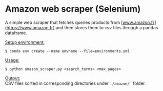 # Amazon web scraper (Selenium)

A simple web scraper that fetches queries products from [www.amazon.fr](https://www.amazon.fr) and then stores them to csv files through a pandas dataframe.

<u>Setup environment:</u>
```
$ conda env create --name envname --file=environments.yml
```

<u>Usage:</u>
```
$ python amazon_scraper.py <search_terms> <max_pages>
```

<u>Output:</u> </br>CSV files sorted in corresponding directories under ```./amazon/ ``` folder.